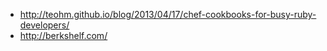 * http://teohm.github.io/blog/2013/04/17/chef-cookbooks-for-busy-ruby-developers/
* http://berkshelf.com/
